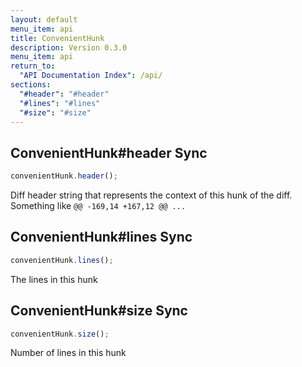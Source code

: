 ```yaml
---
layout: default
menu_item: api
title: ConvenientHunk
description: Version 0.3.0
menu_item: api
return_to:
  "API Documentation Index": /api/
sections:
  "#header": "#header"
  "#lines": "#lines"
  "#size": "#size"
---
```


## <a name="header"></a><span>ConvenientHunk#</span>header <span class="tags"><span class="sync">Sync</span></span>

```js
convenientHunk.header();
```

Diff header string that represents the context of this hunk
of the diff. Something like `@@ -169,14 +167,12 @@ ...`

## <a name="lines"></a><span>ConvenientHunk#</span>lines <span class="tags"><span class="sync">Sync</span></span>

```js
convenientHunk.lines();
```

The lines in this hunk

## <a name="size"></a><span>ConvenientHunk#</span>size <span class="tags"><span class="sync">Sync</span></span>

```js
convenientHunk.size();
```

Number of lines in this hunk

